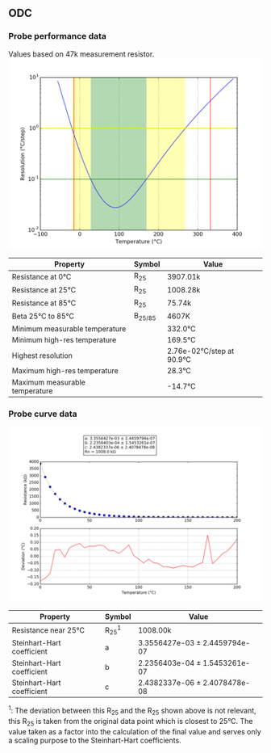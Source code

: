 
## ODC
### Probe performance data

Values based on 47k measurement resistor.
![Sensor performance chart](ODC_resolution.png)

Property | Symbol | Value
-------- | -------- | --------
Resistance at 0°C | R<sub>25</sub> | 3907.01k
Resistance at 25°C | R<sub>25</sub> | 1008.28k
Resistance at 85°C | R<sub>25</sub> | 75.74k
Beta 25°C to 85°C | B<sub>25/85</sub>| 4607K
Minimum measurable temperature | | 332.0°C
Minimum high-res temperature | | 169.5°C
Highest resolution || 2.76e-02°C/step at 90.9°C
Maximum high-res temperature | | 28.3°C
Maximum measurable temperature | | -14.7°C

### Probe curve data
![Probe fit chart](ODC_curve.png)

Property | Symbol | Value
-------- | -------- | --------
Resistance near 25°C | R<sub>25</sub><sup>1</sup> | 1008.00k
Steinhart-Hart coefficient | a | 3.3556427e-03 ± 2.4459794e-07
Steinhart-Hart coefficient | b | 2.2356403e-04 ± 1.5453261e-07
Steinhart-Hart coefficient | c | 2.4382337e-06 ± 2.4078478e-08

<sup>1</sup>: The deviation between this R<sub>25</sub> and the R<sub>25</sub> shown above is not relevant, this R<sub>25</sub> is taken from the original data point which is closest to 25°C. The value taken as a factor into the calculation of the final value and serves only a scaling purpose to the Steinhart-Hart coefficients.
